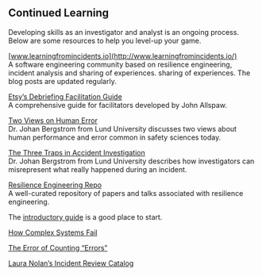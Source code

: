 ## Continued Learning
Developing skills as an investigator and analyst is an ongoing process. Below are some resources to help you level-up your game.

[www.learningfromincidents.io](http://www.learningfromincidents.io/)  
A software engineering community based on resilience engineering, incident analysis and sharing of experiences. sharing of experiences. The blog posts are updated regularly.

[Etsy’s Debriefing Facilitation Guide](https://extfiles.etsy.com/DebriefingFacilitationGuide.pdf)  
A comprehensive guide for facilitators developed by John Allspaw.

[Two Views on Human Error](https://www.youtube.com/watch?v=rHeukoWWtQ8)  
Dr. Johan Bergstrom from Lund University discusses two views about human performance and error common in safety sciences today.

[The Three Traps in Accident Investigation](https://www.youtube.com/watch?v=TqaFT-0cY7U)  
Dr. Johan Bergstrom from Lund University describes how investigators can misrepresent what really happened during an incident.

[Resilience Engineering Repo](https://github.com/lorin/resilience-engineering)  
A well-curated repository of papers and talks associated with resilience engineering.

The [introductory guide](https://github.com/lorin/resilience-engineering) is a good place to start.

[How Complex Systems Fail](https://how.complexsystems.fail/)

[The Error of Counting “Errors”](https://pubmed.ncbi.nlm.nih.gov/18407373/)

[Laura Nolan’s Incident Review Catalog](https://slack.engineering/slacks-outage-on-january-4th-2021/)